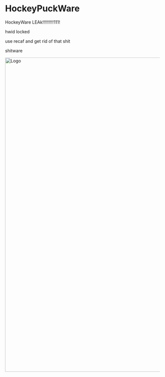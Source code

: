 # HockeyPuckWare
HockeyWare LEAk!!!!!!!!!111!

hwid locked

use recaf and get rid of that shit

shitware

  <img width="1024" src="https://raw.githubusercontent.com/HockeyPuckWare/blob/main/Screenshot%20from%202022-07-22%2023-54-02.png" alt="Logo">
